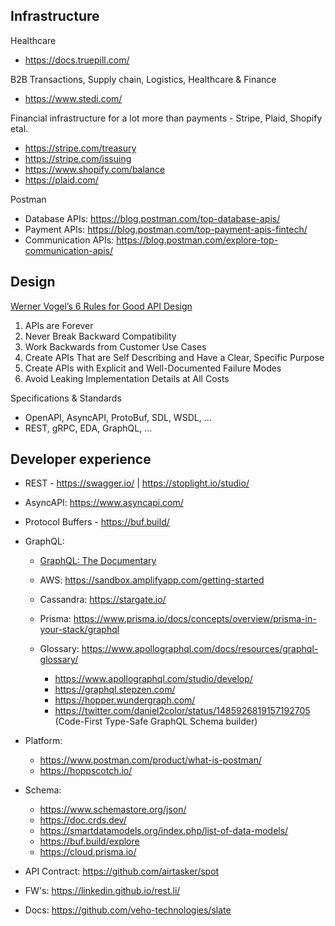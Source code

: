 ## Infrastructure

Healthcare
- https://docs.truepill.com/

B2B Transactions, Supply chain, Logistics, Healthcare & Finance
- https://www.stedi.com/

Financial infrastructure for a lot more than payments - Stripe, Plaid, Shopify etal.
- https://stripe.com/treasury 
- https://stripe.com/issuing  
- https://www.shopify.com/balance
- https://plaid.com/

Postman
- Database APIs: https://blog.postman.com/top-database-apis/
- Payment APIs: https://blog.postman.com/top-payment-apis-fintech/
- Communication APIs: https://blog.postman.com/explore-top-communication-apis/

## Design

[Werner Vogel’s 6 Rules for Good API Design](https://thenewstack.io/werner-vogels-6-rules-for-good-api-design/)
1. APIs are Forever
2. Never Break Backward Compatibility
3. Work Backwards from Customer Use Cases
4. Create APIs That are Self Describing and Have a Clear, Specific Purpose
5. Create APIs with Explicit and Well-Documented Failure Modes
6. Avoid Leaking Implementation Details at All Costs

Specifications & Standards
- OpenAPI, AsyncAPI, ProtoBuf, SDL, WSDL, ... 
- REST, gRPC, EDA, GraphQL, ...

## Developer experience

- REST -  https://swagger.io/ | https://stoplight.io/studio/

- AsyncAPI: https://www.asyncapi.com/

- Protocol Buffers - https://buf.build/

- GraphQL:
  - [GraphQL: The Documentary](https://www.youtube.com/watch?v=783ccP__No8)
  
  - AWS: https://sandbox.amplifyapp.com/getting-started
  - Cassandra: https://stargate.io/
  - Prisma: https://www.prisma.io/docs/concepts/overview/prisma-in-your-stack/graphql
  
  - Glossary: https://www.apollographql.com/docs/resources/graphql-glossary/ 
    - https://www.apollographql.com/studio/develop/
    - https://graphql.stepzen.com/ 
    - https://hopper.wundergraph.com/
    - https://twitter.com/daniel2color/status/1485926819157192705 (Code-First Type-Safe GraphQL Schema builder)
  
- Platform:  
  - https://www.postman.com/product/what-is-postman/
  - https://hoppscotch.io/

- Schema:
  - https://www.schemastore.org/json/ 
  - https://doc.crds.dev/ 
  - https://smartdatamodels.org/index.php/list-of-data-models/ 
  - https://buf.build/explore 
  - https://cloud.prisma.io/

- API Contract: https://github.com/airtasker/spot

- FW's: https://linkedin.github.io/rest.li/

- Docs: https://github.com/veho-technologies/slate





